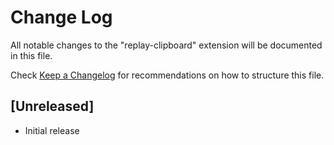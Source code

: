 # Change Log

All notable changes to the "replay-clipboard" extension will be documented in this file.

Check [Keep a Changelog](http://keepachangelog.com/) for recommendations on how to structure this file.

## [Unreleased]

- Initial release